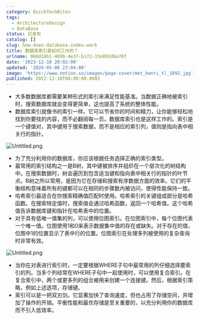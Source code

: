 ```yaml
---
category: QuickTechBites
tags:
  - ArchitectureDesign
  - DataBase
status: 已发布
catalog: []
slug: how-does-database-index-work
title: 数据库索引是如何工作的？
urlname: 068d18b1-489b-4e37-b172-33e892d6a70f
date: '2023-12-10 20:02:00'
updated: '2024-05-08 23:04:00'
image: 'https://www.notion.so/images/page-cover/met_henri_tl_1892.jpg'
published: 2022-12-10T08:00:00.000Z
---
```

- 大多数数据库都需要某种形式的索引来满足性能基准。当数据正确地被索引时，搜索数据库就会变得更简单，这也提高了系统的整体性能。
- 数据库索引就像书的索引一样。它可以节省你的时间和精力，让你能够轻松地找到你要找的内容，而不必翻阅每一页。数据库索引也是这样工作的。索引是一个键值对，其中键用于搜索数据，而不是相应的索引列，值则是指向表中相关行的指针。

![Untitled.png](https://prod-files-secure.s3.us-west-2.amazonaws.com/5d24fe63-e567-4804-86f9-9fdc62e13082/3e87f042-644d-48ab-9a58-227f3d930d71/Untitled.png?X-Amz-Algorithm=AWS4-HMAC-SHA256&X-Amz-Content-Sha256=UNSIGNED-PAYLOAD&X-Amz-Credential=ASIAZI2LB466WAJFDQRC%2F20250413%2Fus-west-2%2Fs3%2Faws4_request&X-Amz-Date=20250413T213331Z&X-Amz-Expires=3600&X-Amz-Security-Token=IQoJb3JpZ2luX2VjEHwaCXVzLXdlc3QtMiJIMEYCIQCXixcKEg580R%2BM%2BHKk9aRupsgp9frcZcRawEMzWiEcewIhAPst6XFRmSlW6fzBr2Z9dfHGtmv164813SKCNtftbj%2FtKogECPX%2F%2F%2F%2F%2F%2F%2F%2F%2F%2FwEQABoMNjM3NDIzMTgzODA1Igyzqaf7wryTbNLOg94q3AMlXjgoO59Sry%2B6Oi7GvBrlplK2gcE1vDYJobii6RArKNUrug4jKDRwXYVwNq%2FU9wPMRdDsvhbFRWJmXq4CivUBBc47jTYsmdk5Id8sUH%2B52VKxzpKJazqXqDz30fYprgdceX4osl21%2BOmtO7sDtEx1%2BySEnCn2iUnOf7d9fftIY%2FLKo2ZvZDSVAeWpO%2FG40vIw5CtiUf%2BWKFIE7lw%2BVhs9jLDlxPLWlmHYy1UcCYv0oFe%2Fmos31qGpLC04buUrvmcRx2wE9ZSlBLRBtRchzizGreK1bh%2FxoSEqtNvUO7D%2FD10KQMqITA%2Bvdc4BzPY5MVwStdpZtxTqCC9jRgn6LCWmiWyDVx15BneibwkDw5zDBkvttJFOcw7fdZ8MigbU%2FhqMNRO9GgDXXrhv8%2F%2FRWMfVHDF2HpJ8TQs1ujOV8XV8QJ6iYy1jZ%2B9YCLqSurpe3n%2B4pjZm4bKOLCGpOahOyOXQhYR7jq6IU6OOIZpU%2B1G7FkTtAe1jAxCHMA5tcz7MYObQcPVcvXvEGe%2BGa7FfnbjR3hNkxVL88frFMWjSsHxzMhVZHr4%2BBmH6PAt5PnelFzE9GvxnLS2jL0GZXeujZgbRLxvL%2FKEuHThPoatlSHzdqcwK1rqf1ITHRYxYNjCnrvC%2FBjqkAW1Jm%2Bt%2FZlhLxXSyyB1fBAeJ%2Bt%2BXoqbJnhTTyp6Y%2BSrxE1YSSVQa%2Bu45wfyFedfH9UIIbOkMCcdjC8Kl7pzVHonLQu8m4c7OMDT4U%2FrNrRzqnhZ4YtJYBZ4Ie4zBqIOBdqpcf5AyGjsdzmb5FvxSg0EInBRfCeg%2FUc5Y5aVLxjCCkeniKXIWaANzFjWe9OrK4JgOh6Psz9kGemMWLrXMYgNs1Wsm&X-Amz-Signature=09ed411c7d6adb4ee2e72405298c667ef98019be0c452c5dd1450a9a8cbf4c8a&X-Amz-SignedHeaders=host&x-id=GetObject)

- 为了充分利用你的数据库，你应该根据任务选择正确的索引类型。
- 最常用的索引结构之一是B树，其中键被排序并组织在一个层次化的树结构中。在搜索数据时，树会遍历到包含适当键和指向表中相关行的指针的叶节点。B树之所以常用，是因为它在存储和搜索有序数据方面的效率。它们的平衡结构意味着所有的键都可以在相同的步骤数内被访问，使得性能保持一致。
- 哈希索引最适合在你搜索精确值匹配时使用。哈希索引的关键组成部分是哈希函数。在搜索特定值时，搜索值会通过哈希函数，返回一个哈希值。这个哈希值告诉数据库键和指针在哈希表中的位置。
- 对于具有低唯一值集的列，可以使用位图索引。在位图索引中，每个位图代表一个唯一值。位图使用1和0来表示数据集中值的存在或缺失。对于存在的值，位图中1的位置显示了表中行的位置。位图索引在处理多列被使用的复杂查询时非常有效。

![Untitled.png](https://prod-files-secure.s3.us-west-2.amazonaws.com/5d24fe63-e567-4804-86f9-9fdc62e13082/25e88b4a-737d-484e-85cc-b7fe2444aa3c/Untitled.png?X-Amz-Algorithm=AWS4-HMAC-SHA256&X-Amz-Content-Sha256=UNSIGNED-PAYLOAD&X-Amz-Credential=ASIAZI2LB466WAJFDQRC%2F20250413%2Fus-west-2%2Fs3%2Faws4_request&X-Amz-Date=20250413T213331Z&X-Amz-Expires=3600&X-Amz-Security-Token=IQoJb3JpZ2luX2VjEHwaCXVzLXdlc3QtMiJIMEYCIQCXixcKEg580R%2BM%2BHKk9aRupsgp9frcZcRawEMzWiEcewIhAPst6XFRmSlW6fzBr2Z9dfHGtmv164813SKCNtftbj%2FtKogECPX%2F%2F%2F%2F%2F%2F%2F%2F%2F%2FwEQABoMNjM3NDIzMTgzODA1Igyzqaf7wryTbNLOg94q3AMlXjgoO59Sry%2B6Oi7GvBrlplK2gcE1vDYJobii6RArKNUrug4jKDRwXYVwNq%2FU9wPMRdDsvhbFRWJmXq4CivUBBc47jTYsmdk5Id8sUH%2B52VKxzpKJazqXqDz30fYprgdceX4osl21%2BOmtO7sDtEx1%2BySEnCn2iUnOf7d9fftIY%2FLKo2ZvZDSVAeWpO%2FG40vIw5CtiUf%2BWKFIE7lw%2BVhs9jLDlxPLWlmHYy1UcCYv0oFe%2Fmos31qGpLC04buUrvmcRx2wE9ZSlBLRBtRchzizGreK1bh%2FxoSEqtNvUO7D%2FD10KQMqITA%2Bvdc4BzPY5MVwStdpZtxTqCC9jRgn6LCWmiWyDVx15BneibwkDw5zDBkvttJFOcw7fdZ8MigbU%2FhqMNRO9GgDXXrhv8%2F%2FRWMfVHDF2HpJ8TQs1ujOV8XV8QJ6iYy1jZ%2B9YCLqSurpe3n%2B4pjZm4bKOLCGpOahOyOXQhYR7jq6IU6OOIZpU%2B1G7FkTtAe1jAxCHMA5tcz7MYObQcPVcvXvEGe%2BGa7FfnbjR3hNkxVL88frFMWjSsHxzMhVZHr4%2BBmH6PAt5PnelFzE9GvxnLS2jL0GZXeujZgbRLxvL%2FKEuHThPoatlSHzdqcwK1rqf1ITHRYxYNjCnrvC%2FBjqkAW1Jm%2Bt%2FZlhLxXSyyB1fBAeJ%2Bt%2BXoqbJnhTTyp6Y%2BSrxE1YSSVQa%2Bu45wfyFedfH9UIIbOkMCcdjC8Kl7pzVHonLQu8m4c7OMDT4U%2FrNrRzqnhZ4YtJYBZ4Ie4zBqIOBdqpcf5AyGjsdzmb5FvxSg0EInBRfCeg%2FUc5Y5aVLxjCCkeniKXIWaANzFjWe9OrK4JgOh6Psz9kGemMWLrXMYgNs1Wsm&X-Amz-Signature=6c8dc63619f8c2cd9676476fe1b75acc9483a433c33b69f0a789c1c807e2f0e3&X-Amz-SignedHeaders=host&x-id=GetObject)

- 当你在对表进行索引时，一定要根据WHERE子句中最常用的列仔细选择要索引的列。当多个列经常在WHERE子句中一起使用时，可以使用复合索引。在复合索引中，两个或更多列的组合被用来创建一个连接键。然后，根据索引策略，例如上述选项，存储键。
- 索引可以是一把双刃剑。它显著加快了查询速度，但也占用了存储空间，并增加了操作的开销。平衡性能和最优存储是至关重要的，以充分利用你的数据库而不引入低效率。
